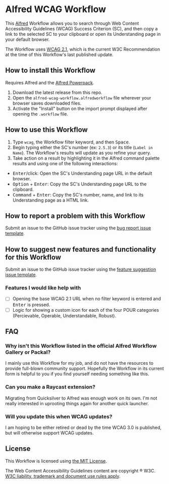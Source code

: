 # Alfred WCAG Workflow

This [Alfred](https://www.alfredapp.com/) Workflow allows you to search through Web Content Accessibility Guidelines (<abbr>WCAG</abbr>) Success Criterion (<abbr>SC</abbr>), and then copy a link to the selected SC to your clipboard or open its Understanding page in your default browser. 

The Workflow uses [WCAG 2.1](https://www.w3.org/TR/WCAG21/), which is the current W3C Recommendation at the time of this Workflow's last published update.

## How to install this Workflow

Requires Alfred and the [Alfred Powerpack](https://www.alfredapp.com/powerpack/).

1. Download the latest release from this repo.
2. Open the `alfred-wcag-workflow.alfredworkflow` file wherever your browser saves downloaded files.
3. Activate the "Install" button on the import prompt displayed after opening the `.workflow` file.

## How to use this Workflow

1. Type `wcag`, the Workflow filter keyword, and then <kbd>Space</kbd>.
2. Begin typing either the SC's number (ex: `2.5.3`) or its title (`Label in Name`). The Workflow's results will update as you refine your query.
3. Take action on a result by highlighting it in the Alfred command palette results and using one of the following interactions:
  * <kbd>Enter</kbd>/click: Open the SC's Understanding page URL in the default browser.
  * <kbd>Option</kbd> + <kbd>Enter</kbd>: Copy the SC's Understanding page URL to the clipboard.
  * <kbd>Command</kbd> + <kbd>Enter</kbd>: Copy the SC's number, name, and link to its Understanding page as a HTML link.

## How to report a problem with this Workflow

Submit an issue to the GitHub issue tracker using the [bug report issue template]().

## How to suggest new features and functionality for this Workflow

Submit an issue to the GitHub issue tracker using the [feature suggestion issue template]().

### Features I would like help with

- [ ] Opening the base WCAG 2.1 URL when no filter keyword is entered and <kbd>Enter</kbd> is pressed.
- [ ] Logic for showing a custom icon for each of the four POUR categories (Percievable, Operable, Understandable, Robust).

## FAQ

### Why isn't this Workflow listed in the official Alfred Workflow Gallery or Packal?

I mainly use this Workflow for my job, and do not have the resources to provide full-blown community support. Hopefully the Workflow in its current form is helpful to you if you find yourself needing something like this.

### Can you make a Raycast extension?

Migrating from Quicksilver to Alfred was enough work on its own. I'm not really interested in uprooting things again for another quick launcher.

### Will you update this when WCAG updates?

I am hoping to be either retired or dead by the time WCAG 3.0 is published, but will otherwise support WCAG updates.

## License 

This Workflow is licensed using [the MIT License](https://github.com/ericwbailey/alfred-wcag-workflow/blob/main/LICENSE). 

The Web Content Accessibility Guidelines content are copyright ® W3C. [W3C liability, trademark and document use rules apply](https://www.w3.org/policies/#Copyright).
